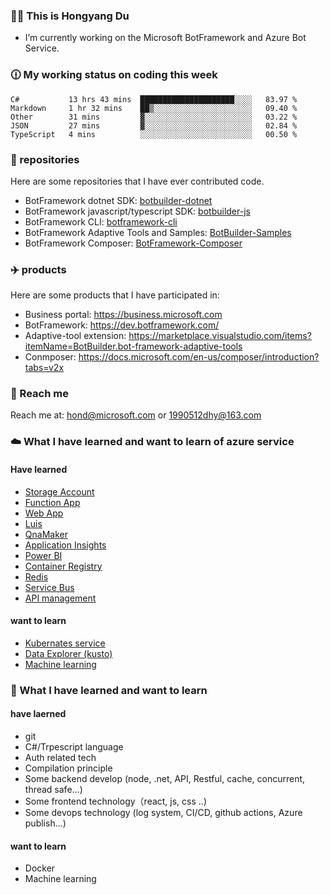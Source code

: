 ### 👨‍💻 This is Hongyang Du
- I’m currently working on the Microsoft BotFramework and Azure Bot Service.

### 🕧 My working status on coding this week
<!--START_SECTION:waka-->
```text
C#           13 hrs 43 mins  █████████████████████░░░░   83.97 % 
Markdown     1 hr 32 mins    ██▒░░░░░░░░░░░░░░░░░░░░░░   09.40 % 
Other        31 mins         ▓░░░░░░░░░░░░░░░░░░░░░░░░   03.22 % 
JSON         27 mins         ▓░░░░░░░░░░░░░░░░░░░░░░░░   02.84 % 
TypeScript   4 mins          ░░░░░░░░░░░░░░░░░░░░░░░░░   00.50 % 
```
<!--END_SECTION:waka-->

### 📁 repositories
Here are some repositories that I have ever contributed code.
- BotFramework dotnet SDK: [botbuilder-dotnet](https://github.com/Microsoft/botbuilder-dotnet)
- BotFramework javascript/typescript SDK: [botbuilder-js](https://github.com/Microsoft/botbuilder-js)
- BotFramework CLI: [botframework-cli](https://github.com/microsoft/botframework-cli)
- BotFramework Adaptive Tools and Samples: [BotBuilder-Samples](https://github.com/Microsoft/BotBuilder-Samples)
- BotFramework Composer: [BotFramework-Composer](https://github.com/microsoft/BotFramework-Composer)

### ✈️ products
Here are some products that I have participated in:
- Business portal: https://business.microsoft.com
- BotFramework: https://dev.botframework.com/
- Adaptive-tool extension: https://marketplace.visualstudio.com/items?itemName=BotBuilder.bot-framework-adaptive-tools
- Conmposer: https://docs.microsoft.com/en-us/composer/introduction?tabs=v2x

### 📧 Reach me
Reach me at: hond@microsoft.com or 1990512dhy@163.com

### ☁️ What I have learned and want to learn of azure service
#### Have learned
- [Storage Account](https://docs.microsoft.com/en-us/azure/storage/common/storage-account-overview)
- [Function App](https://docs.microsoft.com/en-us/azure/azure-functions/functions-overview)
- [Web App](https://docs.microsoft.com/en-us/azure/app-service/overview)
- [Luis](https://azure.microsoft.com/en-us/services/cognitive-services/language-understanding-intelligent-service/)
- [QnaMaker](https://www.qnamaker.ai/)
- [Application Insights](https://docs.microsoft.com/en-us/azure/azure-monitor/app/app-insights-overview)
- [Power BI](https://powerbi.microsoft.com/en-us/)
- [Container Registry](https://azure.microsoft.com/en-us/services/container-registry/)
- [Redis](https://azure.microsoft.com/en-us/services/cache)
- [Service Bus](https://docs.microsoft.com/en-us/azure/service-bus-messaging/service-bus-messaging-overview)
- [API management](https://azure.microsoft.com/en-us/services/api-management/)

#### want to learn
- [Kubernates service](https://azure.microsoft.com/en-us/services/kubernetes-service/)
- [Data Explorer (kusto)](https://azure.microsoft.com/en-us/services/data-explorer/)
- [Machine learning](https://azure.microsoft.com/en-us/services/machine-learning/)

### 🔧 What I have learned and want to learn
#### have laerned
- git
- C#/Trpescript language
- Auth related tech
- Compilation principle
- Some backend develop (node, .net, API, Restful, cache, concurrent, thread safe...)
- Some frontend technology（react, js, css ..)
- Some devops technology (log system, CI/CD, github actions, Azure publish...)


#### want to learn
- Docker
- Machine learning
